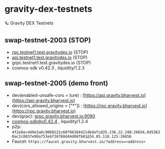 # gravity-dex-testnets
🪐 Gravity DEX Testnets

## swap-testnet-2003 (STOP)
- [rpc.testnet1.test.gravitydex.io](https://rpc.testnet1.test.gravitydex.io) (STOP)
- [api.testnet1.test.gravitydex.io](https://api.testnet1.test.gravitydex.io) (STOP)
- grpc.testnet1.test.gravitydex.io (STOP)
- cosmos-sdk v0.42.3 , liquidity/1.2.3

## swap-testnet-2005 (demo front)
- dev(enabled-unsafe-cors = ture) : [https://api.gravity.bharvest.io](https://api.gravity.bharvest.io)
- dev(cors_allowed_origins = ["*"]) : [https://rpc.gravity.bharvest.io](https://rpc.gravity.bharvest.io)
- dev(grpc): [grpc.gravity.bharvest.io:9090](grpc.gravity.bharvest.io:9090) 
- cosmos-sdk@v0.42.4 , liquidity/1.2.4
- p2p: `4f2e8ac449e3a6c9060221c60f86384421dbdefc@35.236.22.240:26656,0d53620ac2c8037e90a753e6f38760d44d08fb81@34.85.118.125:26656`
- Faucet: `https://faucet.gravity.bharvest.io/?address=<address>`
